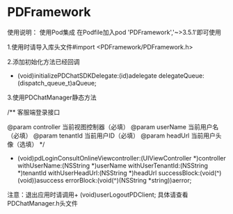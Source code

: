 # PDFramework

使用说明：
使用Pod集成
在Podfile加入pod 'PDFramework','~>3.5.1'即可使用

1.使用时请导入库头文件#import <PDFramework/PDFramework.h>

2.添加初始化方法已经回调
+ (void)initializePDChatSDKDelegate:(id<PDChatManagerDelegate>)adelegate delegateQueue:(dispatch_queue_t)aQueue;

3.使用PDChatManager静态方法

/**
客服端登录接口

@param controller 当前视图控制器（必填）
@param userName 当前用户名（必填）
@param tenantId 当前用户ID（必填）
@param headUrl 当前用户头像（选填）
*/
+ (void)pdLoginConsultOnlineViewcontroller:(UIViewController *)controller withUserName:(NSString *)userName withUserTenantId:(NSString *)tenantId withUserHeadUrl:(NSString *)headUrl successBlock:(void(^)(void))asuccess errorBlock:(void(^)(NSString *string))aerror;


注意：退出应用时请调用+ (void)userLogoutPDClient;
具体请查看PDChatManager.h头文件



